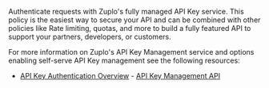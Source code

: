 Authenticate requests with Zuplo's fully managed API Key service. This policy is the easiest way to secure your API and can be combined with other policies like Rate limiting, quotas, and more to build a fully featured API to support your partners, developers, or customers.

For more information on Zuplo's API Key Management service and options enabling self-serve API Key management see the following resources:

- [API Key Authentication Overview](https://zuplo.com/docs/articles/api-key-management) - [API Key Management API](https://zuplo.com/docs/articles/api-key-api)
